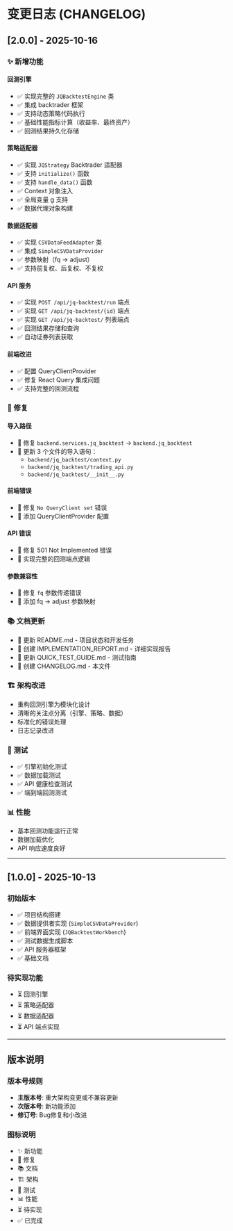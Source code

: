 # 变更日志 (CHANGELOG)

## [2.0.0] - 2025-10-16

### ✨ 新增功能

#### 回测引擎
- ✅ 实现完整的 `JQBacktestEngine` 类
- ✅ 集成 backtrader 框架
- ✅ 支持动态策略代码执行
- ✅ 基础性能指标计算（收益率、最终资产）
- ✅ 回测结果持久化存储

#### 策略适配器
- ✅ 实现 `JQStrategy` Backtrader 适配器
- ✅ 支持 `initialize()` 函数
- ✅ 支持 `handle_data()` 函数
- ✅ Context 对象注入
- ✅ 全局变量 g 支持
- ✅ 数据代理对象构建

#### 数据适配器
- ✅ 实现 `CSVDataFeedAdapter` 类
- ✅ 集成 `SimpleCSVDataProvider`
- ✅ 参数映射（fq → adjust）
- ✅ 支持前复权、后复权、不复权

#### API 服务
- ✅ 实现 `POST /api/jq-backtest/run` 端点
- ✅ 实现 `GET /api/jq-backtest/{id}` 端点
- ✅ 实现 `GET /api/jq-backtest/` 列表端点
- ✅ 回测结果存储和查询
- ✅ 自动证券列表获取

#### 前端改进
- ✅ 配置 QueryClientProvider
- ✅ 修复 React Query 集成问题
- ✅ 支持完整的回测流程

### 🔧 修复

#### 导入路径
- 🔧 修复 `backend.services.jq_backtest` → `backend.jq_backtest`
- 🔧 更新 3 个文件的导入语句：
  - `backend/jq_backtest/context.py`
  - `backend/jq_backtest/trading_api.py`
  - `backend/jq_backtest/__init__.py`

#### 前端错误
- 🔧 修复 `No QueryClient set` 错误
- 🔧 添加 QueryClientProvider 配置

#### API 错误
- 🔧 修复 501 Not Implemented 错误
- 🔧 实现完整的回测端点逻辑

#### 参数兼容性
- 🔧 修复 `fq` 参数传递错误
- 🔧 添加 fq → adjust 参数映射

### 📚 文档更新

- 📝 更新 README.md - 项目状态和开发任务
- 📝 创建 IMPLEMENTATION_REPORT.md - 详细实现报告
- 📝 更新 QUICK_TEST_GUIDE.md - 测试指南
- 📝 创建 CHANGELOG.md - 本文件

### 🏗️ 架构改进

- 重构回测引擎为模块化设计
- 清晰的关注点分离（引擎、策略、数据）
- 标准化的错误处理
- 日志记录改进

### 🧪 测试

- ✅ 引擎初始化测试
- ✅ 数据加载测试
- ✅ API 健康检查测试
- ✅ 端到端回测测试

### 📊 性能

- 基本回测功能运行正常
- 数据加载优化
- API 响应速度良好

---

## [1.0.0] - 2025-10-13

### 初始版本

- ✅ 项目结构搭建
- ✅ 数据提供者实现 (`SimpleCSVDataProvider`)
- ✅ 前端界面实现 (`JQBacktestWorkbench`)
- ✅ 测试数据生成脚本
- ✅ API 服务器框架
- ✅ 基础文档

### 待实现功能

- ⏳ 回测引擎
- ⏳ 策略适配器
- ⏳ 数据适配器
- ⏳ API 端点实现

---

## 版本说明

### 版本号规则
- **主版本号**: 重大架构变更或不兼容更新
- **次版本号**: 新功能添加
- **修订号**: Bug修复和小改进

### 图标说明
- ✨ 新功能
- 🔧 修复
- 📚 文档
- 🏗️ 架构
- 🧪 测试
- 📊 性能
- ⏳ 待实现
- ✅ 已完成
